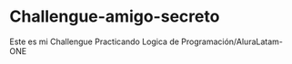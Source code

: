 # Challengue-amigo-secreto
Este es mi Challengue Practicando Logica de Programación/AluraLatam- ONE
